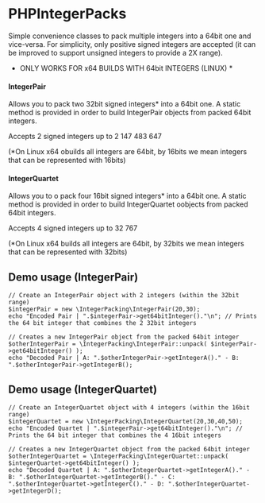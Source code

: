 PHPIntegerPacks
===============

Simple convenience classes to pack multiple integers into a 64bit one and vice-versa. For simplicity, only positive
signed integers are accepted (it can be improved to support unsigned integers to provide a 2X range).

* ONLY WORKS FOR x64 BUILDS WITH 64bit INTEGERS (LINUX) *

#### IntegerPair
Allows you to pack two 32bit signed integers* into a 64bit one. A static method is provided in order to build
IntegerPair objects from packed 64bit integers.

Accepts 2 signed integers up to 2 147 483 647

(*On Linux x64  obuilds all integers are 64bit, by 16bits we mean integers that can be represented with 16bits)

#### IntegerQuartet
Allows you to o pack four 16bit signed integers* into a 64bit one. A static method is provided in order to build
IntegerQuartet  oobjects from packed 64bit integers.

Accepts 4 signed integers up to 32 767

(*On Linux x64 builds all integers are 64bit, by 32bits we mean integers that can be represented with 32bits)

Demo usage (IntegerPair)
------------------------
```
// Create an IntegerPair object with 2 integers (within the 32bit range)
$integerPair = new \IntegerPacking\IntegerPair(20,30);
echo "Encoded Pair | ".$integerPair->get64bitInteger()."\n"; // Prints the 64 bit integer that combines the 2 32bit integers

// Creates a new IntegerPair object from the packed 64bit integer
$otherIntegerPair = \IntegerPacking\IntegerPair::unpack( $integerPair->get64bitInteger() );
echo "Decoded Pair | A: ".$otherIntegerPair->getIntegerA()." - B: ".$otherIntegerPair->getIntegerB();
```

Demo usage (IntegerQuartet)
---------------------------
```
// Create an IntegerQuartet object with 4 integers (within the 16bit range)
$integerQuartet = new \IntegerPacking\IntegerQuartet(20,30,40,50);
echo "Encoded Quartet | ".$integerPair->get64bitInteger()."\n"; // Prints the 64 bit integer that combines the 4 16bit integers

// Creates a new IntegerQuartet object from the packed 64bit integer
$otherIntegerQuartet = \IntegerPacking\IntegerQuartet::unpack( $integerQuartet->get64bitInteger() );
echo "Decoded Quartet | A: ".$otherIntegerQuartet->getIntegerA()." - B: ".$otherIntegerQuartet->getIntegerB()." - C: ".$otherIntegerQuartet->getIntegerC()." - D: ".$otherIntegerQuartet->getIntegerD();
```